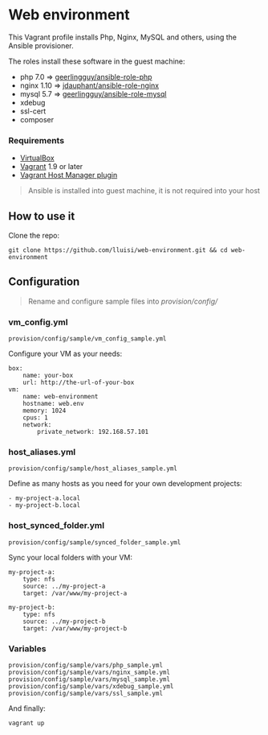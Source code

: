 # Web environment

This Vagrant profile installs Php, Nginx, MySQL and others, using the Ansible provisioner.

The roles install these software in the guest machine:
* php 7.0 => [geerlingguy/ansible-role-php](https://github.com/geerlingguy/ansible-role-php)
* nginx 1.10 => [jdauphant/ansible-role-nginx](https://github.com/jdauphant/ansible-role-nginx)
* mysql 5.7 => [geerlingguy/ansible-role-mysql](https://github.com/geerlingguy/ansible-role-mysql)
* xdebug
* ssl-cert
* composer


### Requirements

* [VirtualBox](https://www.virtualbox.org)
* [Vagrant](https://www.vagrantup.com) 1.9 or later
* [Vagrant Host Manager plugin](https://github.com/devopsgroup-io/vagrant-hostmanager)

> Ansible is installed into guest machine, it is not required into your host


## How to use it

Clone the repo:

```
git clone https://github.com/lluisi/web-environment.git && cd web-environment
```

## Configuration

> Rename and configure sample files into *provision/config/*

### vm_config.yml

```
provision/config/sample/vm_config_sample.yml
```
Configure your VM as your needs:

```
box:
    name: your-box
    url: http://the-url-of-your-box
vm:
    name: web-environment
    hostname: web.env
    memory: 1024
    cpus: 1
    network:
        private_network: 192.168.57.101
```

### host_aliases.yml


```
provision/config/sample/host_aliases_sample.yml
```
Define as many hosts as you need for your own development projects:

```
- my-project-a.local
- my-project-b.local
```

### host_synced_folder.yml

```
provision/config/sample/synced_folder_sample.yml
```
Sync your local folders with your VM:

```
my-project-a:
    type: nfs
    source: ../my-project-a
    target: /var/www/my-project-a

my-project-b:
    type: nfs
    source: ../my-project-b
    target: /var/www/my-project-b
```

### Variables


```
provision/config/sample/vars/php_sample.yml
provision/config/sample/vars/nginx_sample.yml
provision/config/sample/vars/mysql_sample.yml
provision/config/sample/vars/xdebug_sample.yml
provision/config/sample/vars/ssl_sample.yml
```


And finally:
```
vagrant up
```